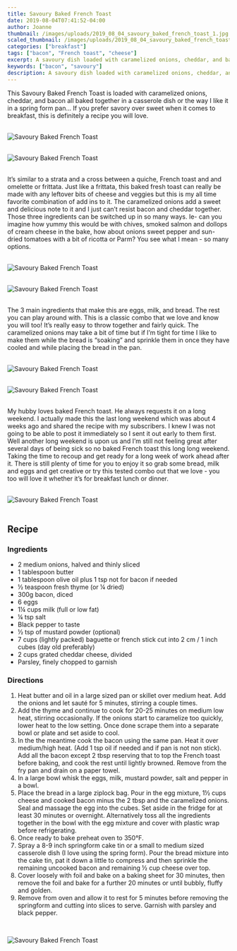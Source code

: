```yaml
---
title: Savoury Baked French Toast
date: 2019-08-04T07:41:52-04:00
author: Joanne
thumbnail: /images/uploads/2019_08_04_savoury_baked_french_toast_1.jpg
scaled_thumbnail: /images/uploads/2019_08_04_savoury_baked_french_toast_0.jpg
categories: ["breakfast"]
tags: ["bacon", "French toast", "cheese"]
excerpt: A savoury dish loaded with caramelized onions, cheddar, and bacon
keywords: ["bacon", "savoury"]
description: A savoury dish loaded with caramelized onions, cheddar, and bacon
---
```


This Savoury Baked French Toast is loaded with caramelized onions, cheddar, and bacon all baked together in a casserole dish or the way I like it in a spring form pan... If you prefer savory over sweet when it comes to breakfast, this is definitely a recipe you will love.
</br>
</br>

![Savoury Baked French Toast](/images/uploads/2019_08_04_savoury_baked_french_toast_2.jpg)
</br>
</br>

![Savoury Baked French Toast](/images/uploads/2019_08_04_savoury_baked_french_toast_3.jpg)
</br>
</br>

It’s similar to a strata and a cross between a quiche, French toast and and omelette or frittata.  Just like a frittata, this baked fresh toast can really be made with any leftover bits of cheese and veggies but this is my all time favorite combination of add ins to it. The caramelized onions add a sweet and delicious note to it and I just can’t resist bacon and cheddar together. Those three ingredients can be switched up in so many ways. Ie- can you imagine how yummy this would be with chives, smoked salmon and dollops of cream cheese in the bake, how about onions sweet pepper and sun-dried tomatoes with a bit of ricotta or Parm? You see what I mean - so many options. 
</br>
</br>

![Savoury Baked French Toast](/images/uploads/2019_08_04_savoury_baked_french_toast_4.jpg)
</br>
</br>

![Savoury Baked French Toast](/images/uploads/2019_08_04_savoury_baked_french_toast_5.jpg)
</br>
</br>

The 3 main ingredients that make this are eggs, milk, and bread. The rest you can play around with.  This is a classic combo that we love and know you will too! It’s really easy to throw together and fairly quick. The caramelized onions may take a bit of time but if I’m tight for time I like to make them while the bread is “soaking” and sprinkle them in once they have cooled and while placing the bread in the pan.
</br>
</br>

![Savoury Baked French Toast](/images/uploads/2019_08_04_savoury_baked_french_toast_6.jpg)
</br>
</br>

![Savoury Baked French Toast](/images/uploads/2019_08_04_savoury_baked_french_toast_7.jpg)
</br>
</br>

My hubby loves baked French toast. He always requests it on a long weekend.  I actually made this the last long weekend which was about 4 weeks ago and shared the recipe with my subscribers. I knew I was not going to be able to post it immediately so I sent it out early to them first. Well another long weekend is upon us and I’m still not feeling great after several days of being sick so no baked French toast this long long weekend. Taking the time to recoup and get ready for a long week of work ahead after it. There is still plenty of time for you to enjoy it so grab some bread, milk and eggs and get creative or try this tested combo out that we love - you too will  love it whether it’s for breakfast lunch or dinner. 
</br>
</br>

![Savoury Baked French Toast](/images/uploads/2019_08_04_savoury_baked_french_toast_8.jpg)
</br>
</br>

## Recipe
### Ingredients 

* <span itemprop="ingredients"> 2 medium onions, halved and thinly sliced</span>
* <span itemprop="ingredients"> 1 tablespoon butter</span>
* <span itemprop="ingredients"> 1 tablespoon olive oil plus 1 tsp not for bacon if needed </span>
* <span itemprop="ingredients"> ½ teaspoon fresh thyme (or ¼ dried)</span>
* <span itemprop="ingredients"> 300g bacon, diced</span>
* <span itemprop="ingredients"> 6 eggs</span>
* <span itemprop="ingredients"> 1&frac14; cups milk (full or low fat)</span>
* <span itemprop="ingredients"> &frac14; tsp salt </span>
* <span itemprop="ingredients"> Black pepper to taste </span>
* <span itemprop="ingredients"> &frac12; tsp of mustard powder (optional) </span>
* <span itemprop="ingredients"> 7 cups (lightly packed) baguette or french stick cut into 2 cm / 1 inch cubes (day old preferably)</span>
* <span itemprop="ingredients"> 2 cups grated cheddar cheese, divided </span>
* <span itemprop="ingredients"> Parsley, finely chopped to garnish </span>

### Directions

1. Heat butter and oil in a large sized pan or skillet over medium heat. Add the onions and let sauté for 5 minutes, stirring a couple times. 
2. Add the thyme and continue to cook for 20-25 minutes on medium low heat, stirring occasionally. If the onions start to caramelize too quickly, lower heat to the low setting. Once done scrape them into a separate bowl or plate and set aside to cool. 
3. In the the meantime cook the bacon using the same pan. Heat it over medium/high heat. (Add 1 tsp oil if needed and if pan is not non stick). Add all the bacon except 2 tbsp reserving that to top the French toast before baking, and cook the rest until lightly browned. Remove from the fry pan and drain on a paper towel.
4. In a large bowl whisk the eggs, milk, mustard powder, salt and pepper in a bowl.
5. Place the bread in a large ziplock bag. Pour in the egg mixture, 1&frac12; cups cheese and cooked bacon minus the 2 tbsp and the caramelized onions. Seal and massage the egg into the cubes. Set aside in the fridge for at least 30 minutes or overnight. Alternatively toss all the ingredients together in the bowl with the egg mixture and cover with plastic wrap before refrigerating.  
6. Once ready to bake preheat oven to 350°F.
7. Spray a 8-9 inch springform cake tin or a small to medium sized casserole dish (I love using the spring form). Pour the bread mixture into the cake tin, pat it down a little to compress and then sprinkle the remaining uncooked bacon and remaining &frac12; cup cheese over top. 
8. Cover loosely with foil and bake on a baking sheet for 30 minutes, then remove the foil and bake for a further 20 minutes or until bubbly, fluffy and golden. 
9. Remove from oven and allow it to rest for 5 minutes before removing the springform and cutting into slices to serve. Garnish with parsley and  black pepper.

</br>

![Savoury Baked French Toast](/images/uploads/2019_08_04_savoury_baked_french_toast_9.jpg)
